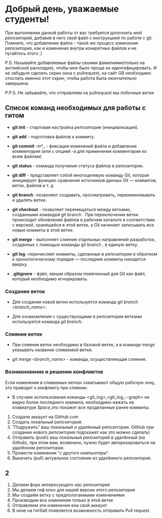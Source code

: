 # Добрый день, уважаемые студенты! 
  При выполнении данной работы от вас требуется дополнить мой репозиторий, добавив в него свой файл с инструкцией по работе с git. Помните, что добавление файла - такой же процесс изменения репозитория, как и изменения внутри конкретных файлов и не пугайтесь этого :)

  P.S. Называйте добавляемые файлы своими фамилиями(только на английской раскладке), чтобы мне было проще их идентифицировать. И не забудьте сделать скрин окна с pullrequest, на сайт GB необходимо отослать именно этот скрин, чтобы работа была окончательно завершена.

  P.P.S. Не забывайте, что отправляем на pullrequest мы побочные ветки
  
  ## **Список команд необходимых для работы с гитом** ## 

* **git init** - стартовая настройка репозитория (инициализация).

* **git add** - подготовка файлов к коммиту.

* **git commit** -m*_ - фиксация изменений файла и добавление комментария (или с опцией -a для применения комментария ко всем файлам)

* **git status** -  команда получения статуса файлов в репозитории.

* **git diff** - представляет собой многоцелевую команду Git, которая инициирует функцию сравнения источников данных Git — коммитов, веток, файлов и т. д

* **git branch** -позволяет создавать, просматривать, переименовывать и удалять ветки.

* **git checkout** - позволяет перемещаться между ветками, созданными командой git branch . При переключении ветки происходит обновление файлов в рабочем каталоге в соответствии с версией, хранящейся в этой ветке, а Git начинает записывать все новые коммиты в этой ветке.

* **git merge** - выполняет слияние отдельных направлений разработки, созданных с помощью команды git branch , в единую ветку.

* **git log** -перечисляет коммиты, сделанные в репозитории в обратном к хронологическому порядке — последние коммиты находятся вверху.  

 * **.gitignore** -  файл, явным образом помеченный для Git как файл, который необходимо игнорировать.

 ### Создание веток

* Для создания новой ветки используется команда *git branch <branch_name>*.

* Для ознакомления с существующими в репозитории ветками используется команда *git branch*.

### Слияние веток

* При слиянии веток необходимо в базовой ветке, а в команде *merge* указывать название сливаемой ветки.

* *git merge <branch_name>* - команда, осуществляющая слияние.

### Возникновение и решение конфликтов

Если изменения в сливаемых ветках охватывают общую рабочую зону, это приводит к конфликту при слиянии.

*  В случаях использования команды <git_log>,<git_log_--graph> не видно более последнего коммита, необходимо нажать на клавиатуре *Space*,это покажет все проделанные ранее коммиты.

1. Создали аккаунт на GitHub.com
2. Создать локальный репозиторий.
3. "Подружить" ваш локальный и удалённый репозитории. GitHub при создании нового репозитория подскажет как это можно сделать)
4. Отправить (push) ваш локальный репозиторий в удалённый (на Github), при этом вам, возможно, нужно будет авторизироваться на удалённом репозитории.
5. Провести изменения "с другого компьютера".
6. Выкачать (pull) актуальное состояние из удалённого репозитория.

## 2

1. Делаем форк интересуещего нас репозитория
2. Мы делаем гиф клон для нашей версии этого репозитория
3. Мы создаём ветку с предпологаемыми изменениями
4. Производим все изменения только в этой ветке
5. Отправляем эти изменения ена свой аккаунт
6. В окне на гитХаб появляется возможность отправить Pull request.